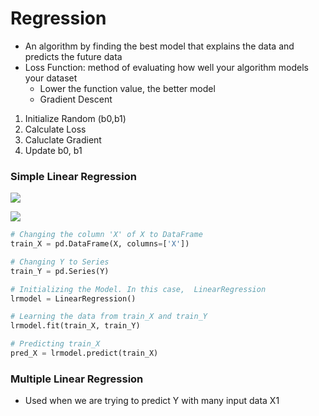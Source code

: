 # Regression

* An algorithm by finding the best model that explains the data and predicts the future data
* Loss Function: method of evaluating how well your algorithm models your dataset
    * Lower the function value, the better model
    * Gradient Descent
 1. Initialize Random (b0,b1)
 2. Calculate Loss
 3. Caluclate Gradient
 4. Update b0, b1

### Simple Linear Regression

 ![](https://user-images.githubusercontent.com/93812258/186100723-d0abda25-8451-4a83-95e9-d961af7baf74.png)

![](https://user-images.githubusercontent.com/93812258/186101224-45be060f-0893-4a9e-abd0-0483f3b0ed10.png)

```python
# Changing the column 'X' of X to DataFrame
train_X = pd.DataFrame(X, columns=['X'])

# Changing Y to Series
train_Y = pd.Series(Y)

# Initializing the Model. In this case,  LinearRegression
lrmodel = LinearRegression()

# Learning the data from train_X and train_Y
lrmodel.fit(train_X, train_Y)

# Predicting train_X
pred_X = lrmodel.predict(train_X)
```

### Multiple Linear Regression
* Used when we are trying to predict Y with many input data X1
